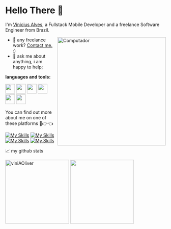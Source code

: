 # Hello There 👋
I'm [Vinicius Alves](https://www.linkedin.com/in/viniaoliver/), a Fullstack Mobile Developer and a freelance Software Engineer from Brazil.

<img src="https://raw.githubusercontent.com/MicaelliMedeiros/micaellimedeiros/master/image/computer-illustration.png" min-width="340px" max-width="400px" width="340px" align="right" alt="Computador">

- 💼 any freelance work? [Contact me.](https://wa.me/558882365092) :)
- 💬 ask me about anything, i am happy to help;

**languages and tools:**  
<div>
  <img height="30" src="https://cdn.jsdelivr.net/gh/devicons/devicon/icons/dart/dart-original.svg">
  <img height="30" src="https://cdn.jsdelivr.net/gh/devicons/devicon/icons/flutter/flutter-original.svg">
  <img height="30" src="https://cdn.jsdelivr.net/gh/devicons/devicon/icons/git/git-original.svg">
  <img height="30" src="https://cdn.jsdelivr.net/gh/devicons/devicon/icons/python/python-original.svg">
  <img height="30" src="https://cdn.jsdelivr.net/gh/devicons/devicon/icons/django/django-plain.svg">
  <img height="30" src="https://cdn.jsdelivr.net/gh/devicons/devicon/icons/go/go-original-wordmark.svg">
</div>
<!--END_SECTION:waka-->

You can find out more about me on one of these platforms 🥺👉👈

[![My Skills](https://skillicons.dev/icons?i=gitlab)](https://gitlab.com/viniAOliver)
[![My Skills](https://skillicons.dev/icons?i=linkedin)](https://www.linkedin.com/in/viniaoliver/)
[![My Skills](https://skillicons.dev/icons?i=twitter)](https://twitter.com/viniAOliver)
[![My Skills](https://skillicons.dev/icons?i=instagram)](https://www.instagram.com/vinialves.exe/)

📈 my github stats
<div>
  <img height="200em" src="https://github-readme-stats.vercel.app/api?username=viniAOliver&show_icons=true&theme=transparent&rank_icon=github" alt="viniAOliver" />
  <img height="200em" src="https://github-readme-stats.vercel.app/api/top-langs/?username=viniAOliver&show_icons=true&langs_count=4&theme=transparent"/>
</div>
